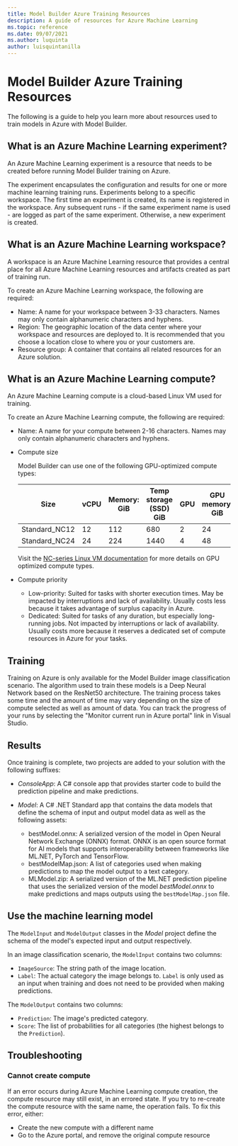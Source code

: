 ```yaml
---
title: Model Builder Azure Training Resources
description: A guide of resources for Azure Machine Learning
ms.topic: reference
ms.date: 09/07/2021
ms.author: luquinta
author: luisquintanilla
---
```


# Model Builder Azure Training Resources

The following is a guide to help you learn more about resources used to train models in Azure with Model Builder.

## What is an Azure Machine Learning experiment?

An Azure Machine Learning experiment is a resource that needs to be created before running Model Builder training on Azure.

The experiment encapsulates the configuration and results for one or more machine learning training runs. Experiments belong to a specific workspace. The first time an experiment is created, its name is registered in the workspace. Any subsequent runs - if the same experiment name is used - are logged as part of the same experiment. Otherwise, a new experiment is created.

## What is an Azure Machine Learning workspace?

A workspace is an Azure Machine Learning resource that provides a central place for all Azure Machine Learning resources and artifacts created as part of training run.

To create an Azure Machine Learning workspace, the following are required:

- Name: A name for your workspace between 3-33 characters. Names may only contain alphanumeric characters and hyphens.
- Region: The geographic location of the data center where your workspace and resources are deployed to. It is recommended that you choose a location close to where you or your customers are.
- Resource group: A container that contains all related resources for an Azure solution.

## What is an Azure Machine Learning compute?

An Azure Machine Learning compute is a cloud-based Linux VM used for training.

To create an Azure Machine Learning compute, the following are required:

- Name: A name for your compute between 2-16 characters. Names may only contain alphanumeric characters and hyphens.
- Compute size

    Model Builder can use one of the following GPU-optimized compute types:

    | Size | vCPU | Memory: GiB | Temp storage (SSD) GiB | GPU | GPU memory: GiB | Max data disks | Max NICs |
    |---|---|---|---|---|---|---|---|
    | Standard_NC12   | 12 | 112 | 680  | 2 | 24 | 48 | 2 |
    | Standard_NC24   | 24 | 224 | 1440 | 4 | 48 | 64 | 4 |

    Visit the [NC-series Linux VM documentation](/azure/virtual-machines/nc-series?bc=%252fazure%252fvirtual-machines%252flinux%252fbreadcrumb%252ftoc.json&toc=%252fazure%252fvirtual-machines%252flinux%252ftoc.json) for more details on GPU optimized compute types.
- Compute priority

  - Low-priority: Suited for tasks with shorter execution times. May be impacted by interruptions and lack of availability. Usually costs less because it takes advantage of surplus capacity in Azure.
  - Dedicated: Suited for tasks of any duration, but especially long-running jobs. Not impacted by interruptions or lack of availability. Usually costs more because it reserves a dedicated set of compute resources in Azure for your tasks.

## Training

Training on Azure is only available for the Model Builder image classification scenario. The algorithm used to train these models is a Deep Neural Network based on the ResNet50 architecture. The training process takes some time and the amount of time may vary depending on the size of compute selected as well as amount of data. You can track the progress of your runs by selecting the "Monitor current run in Azure portal" link in Visual Studio.

## Results

Once training is complete, two projects are added to your solution with the following suffixes:

- *ConsoleApp*: A C# console app that provides starter code to build the prediction pipeline and make predictions.
- *Model*: A C# .NET Standard app that contains the data models that define the schema of input and output model data as well as the following assets:

  - bestModel.onnx: A serialized version of the model in Open Neural Network Exchange (ONNX) format. ONNX is an open source format for AI models that supports interoperability between frameworks like ML.NET, PyTorch and TensorFlow.
  - bestModelMap.json: A list of categories used when making predictions to map the model output to a text category.
  - MLModel.zip: A serialized version of the ML.NET prediction pipeline that uses the serialized version of the model *bestModel.onnx* to make predictions and maps outputs using the `bestModelMap.json` file.

## Use the machine learning model

The `ModelInput` and `ModelOutput` classes in the *Model* project define the schema of the model's expected input and output respectively.

In an image classification scenario, the `ModelInput` contains two columns:

- `ImageSource`: The string path of the image location.
- `Label`: The actual category the image belongs to. `Label` is only used as an input when training and does not need to be provided when making predictions.

The `ModelOutput` contains two columns:

- `Prediction`: The image's predicted category.
- `Score`: The list of probabilities for all categories (the highest belongs to the `Prediction`).

## Troubleshooting

### Cannot create compute

If an error occurs during Azure Machine Learning compute creation, the compute resource may still exist, in an errored state. If you try to re-create the compute resource with the same name, the operation fails. To fix this error, either:

- Create the new compute with a different name
- Go to the Azure portal, and remove the original compute resource
